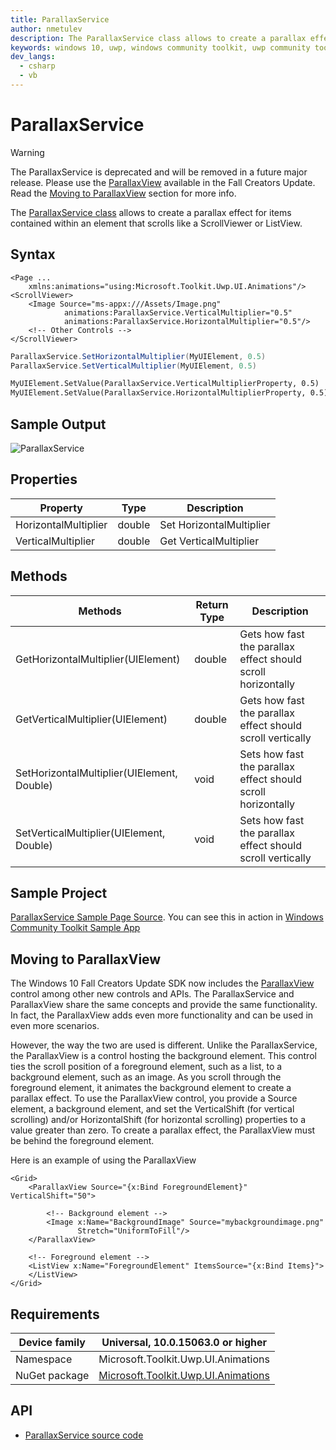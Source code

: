 ```yaml
---
title: ParallaxService
author: nmetulev
description: The ParallaxService class allows to create a parallax effect for items contained within an element that scrolls like a ScrollViewer or ListView.
keywords: windows 10, uwp, windows community toolkit, uwp community toolkit, uwp toolkit, parallaxservice
dev_langs:
  - csharp
  - vb
---
```


# ParallaxService

> [!WARNING]
> The ParallaxService is deprecated and will be removed in a future major release. Please use the [ParallaxView](https://docs.microsoft.com/windows/uwp/style/parallax) available in the Fall Creators Update. Read the [Moving to ParallaxView](#parallaxview) section for more info.

The [ParallaxService class](https://docs.microsoft.com/dotnet/api/microsoft.toolkit.uwp.ui.animations.parallaxservice) allows to create a parallax effect for items contained within an element that scrolls like a ScrollViewer or ListView.

## Syntax

```xaml
<Page ...
    xmlns:animations="using:Microsoft.Toolkit.Uwp.UI.Animations"/>
<ScrollViewer>
    <Image Source="ms-appx:///Assets/Image.png"
            animations:ParallaxService.VerticalMultiplier="0.5" 
            animations:ParallaxService.HorizontalMultiplier="0.5"/>
    <!-- Other Controls -->
</ScrollViewer>
```

```csharp
ParallaxService.SetHorizontalMultiplier(MyUIElement, 0.5)
ParallaxService.SetVerticalMultiplier(MyUIElement, 0.5)
```
```vb
MyUIElement.SetValue(ParallaxService.VerticalMultiplierProperty, 0.5)
MyUIElement.SetValue(ParallaxService.HorizontalMultiplierProperty, 0.5)
```

## Sample Output

![ParallaxService](../resources/images/Animations/ParallaxService/Sample-Output.gif)

## Properties

| Property | Type | Description |
| -- | -- | -- |
| HorizontalMultiplier | double | Set HorizontalMultiplier |
| VerticalMultiplier | double | Get VerticalMultiplier |

## Methods

| Methods | Return Type | Description |
| -- | -- | -- |
| GetHorizontalMultiplier(UIElement) | double | Gets how fast the parallax effect should scroll horizontally |
| GetVerticalMultiplier(UIElement) | double | Gets how fast the parallax effect should scroll vertically |
| SetHorizontalMultiplier(UIElement, Double) | void  | Sets how fast the parallax effect should scroll horizontally |
| SetVerticalMultiplier(UIElement, Double) | void  | Sets how fast the parallax effect should scroll vertically |

## Sample Project

[ParallaxService Sample Page Source](https://github.com/Microsoft/WindowsCommunityToolkit//tree/master/Microsoft.Toolkit.Uwp.SampleApp/SamplePages/ParallaxService). You can see this in action in [Windows Community Toolkit Sample App](https://www.microsoft.com/store/apps/9NBLGGH4TLCQ)

## <a name="parallaxview"></a> Moving to ParallaxView
The Windows 10 Fall Creators Update SDK now includes the [ParallaxView](https://docs.microsoft.com/windows/uwp/style/parallax) control among other new controls and APIs. The ParallaxService and ParallaxView share the same concepts and provide the same functionality. In fact, the ParallaxView adds even more functionality and can be used in even more scenarios.

However, the way the two are used is different. Unlike the ParallaxService, the ParallaxView is a control hosting the background element. This control ties the scroll position of a foreground element, such as a list, to a background element, such as an image. As you scroll through the foreground element, it animates the background element to create a parallax effect. To use the ParallaxView control, you provide a Source element, a background element, and set the VerticalShift (for vertical scrolling) and/or HorizontalShift (for horizontal scrolling) properties to a value greater than zero. To create a parallax effect, the ParallaxView must be behind the foreground element.

Here is an example of using the ParallaxView

```xaml
<Grid>
    <ParallaxView Source="{x:Bind ForegroundElement}" VerticalShift="50"> 

        <!-- Background element --> 
        <Image x:Name="BackgroundImage" Source="mybackgroundimage.png"
               Stretch="UniformToFill"/>
    </ParallaxView>

    <!-- Foreground element -->
    <ListView x:Name="ForegroundElement" ItemsSource="{x:Bind Items}">       
    </ListView>
</Grid>
```

## Requirements

| Device family | Universal, 10.0.15063.0 or higher   |
| ---------------------------------------------------------------- | ----------------------------------- |
| Namespace                                                        | Microsoft.Toolkit.Uwp.UI.Animations |
| NuGet package | [Microsoft.Toolkit.Uwp.UI.Animations](https://www.nuget.org/packages/Microsoft.Toolkit.Uwp.UI.Animations/) |

## API

* [ParallaxService source code](https://github.com/Microsoft/WindowsCommunityToolkit//blob/master/Microsoft.Toolkit.Uwp.UI.Animations/ParallaxService.cs)
